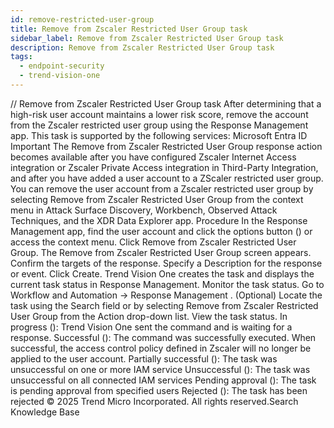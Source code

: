 ```yaml
---
id: remove-restricted-user-group
title: Remove from Zscaler Restricted User Group task
sidebar_label: Remove from Zscaler Restricted User Group task
description: Remove from Zscaler Restricted User Group task
tags:
  - endpoint-security
  - trend-vision-one
---
```


/*<![CDATA[*/ $('#title').html($('meta[name=map-description]').attr('content')); /*]]>*/ Remove from Zscaler Restricted User Group task After determining that a high-risk user account maintains a lower risk score, remove the account from the Zscaler restricted user group using the Response Management app. This task is supported by the following services: Microsoft Entra ID Important The Remove from Zscaler Restricted User Group response action becomes available after you have configured Zscaler Internet Access integration or Zscaler Private Access integration in Third-Party Integration, and after you have added a user account to a ZScaler restricted user group. You can remove the user account from a Zscaler restricted user group by selecting Remove from Zscaler Restricted User Group from the context menu in Attack Surface Discovery, Workbench, Observed Attack Techniques, and the XDR Data Explorer app. Procedure In the Response Management app, find the user account and click the options button () or access the context menu. Click Remove from Zscaler Restricted User Group. The Remove from Zscaler Restricted User Group screen appears. Confirm the targets of the response. Specify a Description for the response or event. Click Create. Trend Vision One creates the task and displays the current task status in Response Management. Monitor the task status. Go to Workflow and Automation → Response Management . (Optional) Locate the task using the Search field or by selecting Remove from Zscaler Restricted User Group from the Action drop-down list. View the task status. In progress (): Trend Vision One sent the command and is waiting for a response. Successful (): The command was successfully executed. When successful, the access control policy defined in Zscaler will no longer be applied to the user account. Partially successful (): The task was unsuccessful on one or more IAM service Unsuccessful (): The task was unsuccessful on all connected IAM services Pending approval (): The task is pending approval from specified users Rejected (): The task has been rejected © 2025 Trend Micro Incorporated. All rights reserved.Search Knowledge Base